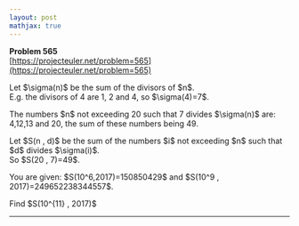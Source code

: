 ```yaml
---
layout: post
mathjax: true
---
```

**Problem 565**  
[https://projecteuler.net/problem=565](https://projecteuler.net/problem=565)

<p>Let $\sigma(n)$ be the sum of the divisors of $n$.<br />
E.g. the divisors of 4 are 1, 2 and 4, so $\sigma(4)=7$.
</p>
<p>
The numbers $n$ not exceeding 20 such that 7 divides  $\sigma(n)$ are:  4,12,13 and 20, the sum of these numbers being 49.
</p>
<p>
Let $S(n , d)$ be the sum of the numbers $i$ not exceeding $n$ such that $d$ divides $\sigma(i)$.<br />
So $S(20 , 7)=49$.

</p>
<p>
You are given: $S(10^6,2017)=150850429$ and $S(10^9 , 2017)=249652238344557$.
</p>
<p>
Find $S(10^{11} , 2017)$
</p>

---
